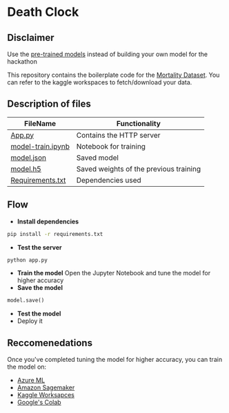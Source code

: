 # Death Clock

## Disclaimer
Use the [pre-trained models](https://github.com/Deceptrax123/gdsc-wow-hackathon/blob/master/model_train.ipynb) instead of building your own model for the hackathon


This repository contains the boilerplate code for the [Mortality Dataset](https://www.kaggle.com/datasets/rajanand/mortality). You can refer to the kaggle workspaces to fetch/download your data.


## Description of files
|FileName| Functionality|
| --- |---|
|[App.py](https://github.com/Deceptrax123/gdsc-wow-hackathon/blob/master/app.py) | Contains the HTTP server |
| [model-train.ipynb](https://github.com/Deceptrax123/gdsc-wow-hackathon/blob/master/model_train.ipynb)| Notebook for training|
|[model.json](https://github.com/Deceptrax123/gdsc-wow-hackathon/blob/master/model.json) | Saved model|
|[model.h5](https://github.com/Deceptrax123/gdsc-wow-hackathon/blob/master/model.h5) | Saved weights of the previous training|
|[Requirements.txt](https://github.com/Deceptrax123/gdsc-wow-hackathon/blob/master/Requirements.txt)|Dependencies used| 

## Flow
- **Install dependencies**
```bash
pip install -r requirements.txt
```
- **Test the server**
```bash
python app.py
```
- **Train the model**
Open the Jupyter Notebook and tune the model for higher accuracy
- **Save the model**
```python
model.save()
```
- **Test the model**
- Deploy it

## Reccomenedations

Once you've completed tuning the model for higher accuracy, you can train the model on:
- [Azure ML](https://ml.azure.com)
- [Amazon Sagemaker](https://aws.amazon.com/sagemaker/)
- [Kaggle Worksapces](https://www.kaggle.com/getting-started/106737)
- [Google's Colab](https://colab.research.google.com/)

